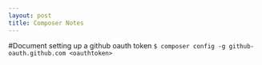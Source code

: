 ```yaml
---
layout: post
title: Composer Notes
---
```



#Document setting up a github oauth token
`$ composer config -g github-oauth.github.com <oauthtoken>`
